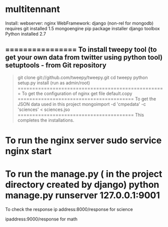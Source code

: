 multitennant
============
Install:
webserver: nginx
WebFramework: django (non-rel for mongodb) requires git installed 1.5
mongoengine
pip package installer
django toolbox
Python installed 2.7

================
To install tweepy tool (to get your own data from twitter using python tool)
setuptools - from Git repository
--------------------------------
> git clone git://github.com/tweepy/tweepy.git
> cd tweepy
> python setup.py install (run as admin/root)
===================================================
To get the configuration of nginx
get file default.copy
========================================
To get the JSON data used in this project
mongoimport -d 'cmpedata' -c 'sciences' < sciences.jso  
========================================
This completes the installations.

To run the nginx server
sudo service nginx start
============================
To run the manage.py ( in the project directory created by django)
python manage.py runserver 127.0.0.1:9001
============================================
To check the response
ip address:8000/response for science

ipaddress:9000/response for math


